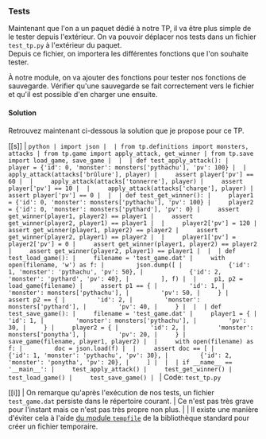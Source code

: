 ### Tests

Maintenant que l'on a un paquet dédié à notre TP, il va être plus simple de le tester depuis l'extérieur.
On va pouvoir déplacer nos tests dans un fichier `test_tp.py` à l'extérieur du paquet.  
Depuis ce fichier, on importera les différentes fonctions que l'on souhaite tester.

À notre module, on va ajouter des fonctions pour tester nos fonctions de sauvegarde.
Vérifier qu'une sauvegarde se fait correctement vers le fichier et qu'il est possible d'en charger une ensuite.

#### Solution

Retrouvez maintenant ci-dessous la solution que je propose pour ce TP.

[[s]]
| ```python
| import json
| 
| from tp.definitions import monsters, attacks
| from tp.game import apply_attack, get_winner
| from tp.save import load_game, save_game
| 
| 
| def test_apply_attack():
|     player = {'id': 0, 'monster': monsters['pythachu'], 'pv': 100}
| 
|     apply_attack(attacks['brûlure'], player)
|     assert player['pv'] == 60
| 
|     apply_attack(attacks['tonnerre'], player)
|     assert player['pv'] == 10
| 
|     apply_attack(attacks['charge'], player)
|     assert player['pv'] == 0
| 
| 
| def test_get_winner():
|     player1 = {'id': 0, 'monster': monsters['pythachu'], 'pv': 100}
|     player2 = {'id': 0, 'monster': monsters['pythard'], 'pv': 0}
|     assert get_winner(player1, player2) == player1
|     assert get_winner(player2, player1) == player1
| 
|     player2['pv'] = 120
|     assert get_winner(player1, player2) == player2
|     assert get_winner(player2, player1) == player2
| 
|     player1['pv'] = player2['pv'] = 0
|     assert get_winner(player1, player2) == player2
|     assert get_winner(player2, player1) == player1
| 
| 
| def test_load_game():
|     filename = 'test_game.dat'
|     with open(filename, 'w') as f:
|         json.dump([
|             {'id': 1, 'monster': 'pythachu', 'pv': 50},
|             {'id': 2, 'monster': 'pythard', 'pv': 40},
|         ], f)
| 
|     p1, p2 = load_game(filename)
|     assert p1 == {
|         'id': 1,
|         'monster': monsters['pythachu'],
|         'pv': 50,
|     }
|     assert p2 == {
|         'id': 2,
|         'monster': monsters['pythard'],
|         'pv': 40,
|     }
| 
| 
| def test_save_game():
|     filename = 'test_game.dat'
|     player1 = {
|         'id': 1,
|         'monster': monsters['pythachu'],
|         'pv': 30,
|     }
|     player2 = {
|         'id': 2,
|         'monster': monsters['ponytha'],
|         'pv': 20,
|     }
|     save_game(filename, player1, player2)
| 
|     with open(filename) as f:
|         doc = json.load(f)
| 
|     assert doc == [
|         {'id': 1, 'monster': 'pythachu', 'pv': 30},
|         {'id': 2, 'monster': 'ponytha', 'pv': 20},
|     ]
| 
| 
| if __name__ == '__main__':
|     test_apply_attack()
|     test_get_winner()
|     test_load_game()
|     test_save_game()
| ```
| Code: `test_tp.py`

[[i]]
| On remarque qu'après l'exécution de nos tests, un fichier `test_game.dat` persiste dans le répertoire courant.
| Ce n'est pas très grave pour l'instant mais ce n'est pas très propre non plus.
|
| Il existe une manière d'éviter cela à l'aide [du module `tempfile`](https://docs.python.org/fr/3/library/tempfile.html) de la bibliothèque standard pour créer un fichier temporaire.
